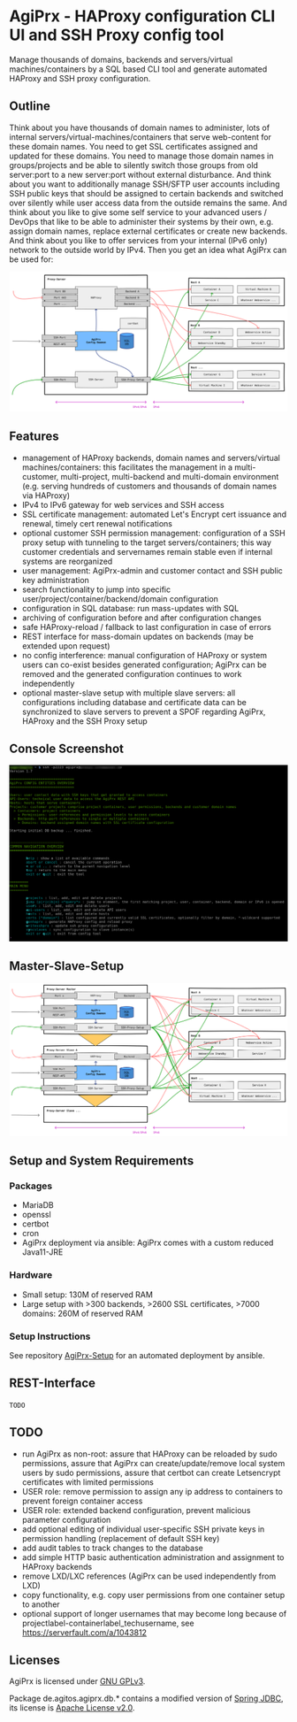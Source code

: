 # AgiPrx - HAProxy configuration CLI UI and SSH Proxy config tool

Manage thousands of domains, backends and servers/virtual machines/containers by a SQL based CLI tool and generate automated HAProxy and SSH proxy configuration.

## Outline

Think about you have thousands of domain names to administer, lots of internal servers/virtual-machines/containers that serve web-content for these domain names. You need to get SSL certificates assigned and updated for these domains. You need to manage those domain names in groups/projects and be able to silently switch those groups from old server:port to a new server:port without external disturbance. And think about you want to additionally manage SSH/SFTP user accounts including SSH public keys that should be assigned to certain backends and switched over silently while user access data from the outside remains the same. And think about you like to give some self service to your advanced users / DevOps that like to be able to administer their systems by their own, e.g. assign domain names, replace external certificates or create new backends. And think about you like to offer services from your internal (IPv6 only) network to the outside world by IPv4.
Then you get an idea what AgiPrx can be used for:

![AgiPrx-Overview](docs/agiprx-overview.svg)

## Features

- management of HAProxy backends, domain names and servers/virtual machines/containers: this facilitates the management in a multi-customer, multi-project, multi-backend and multi-domain environment (e.g. serving hundreds of customers and thousands of domain names via HAProxy)
- IPv4 to IPv6 gateway for web services and SSH access 
- SSL certificate management: automated Let's Encrypt cert issuance and renewal, timely cert renewal notifications
- optional customer SSH permission management: configuration of a SSH proxy setup with tunneling to the target servers/containers; this way customer credentials and servernames remain stable even if internal systems are reorganized
- user management: AgiPrx-admin and customer contact and SSH public key administration
- search functionality to jump into specific user/project/container/backend/domain configuration
- configuration in SQL database: run mass-updates with SQL
- archiving of configuration before and after configuration changes
- safe HAProxy-reload / fallback to last configuration in case of errors
- REST interface for mass-domain updates on backends (may be extended upon request)
- no config interference: manual configuration of HAProxy or system users can co-exist besides generated configuration; AgiPrx can be removed and the generated configuration continues to work independently
- optional master-slave setup with multiple slave servers: all configurations including database and certificate data can be synchronized to slave servers to prevent a SPOF regarding AgiPrx, HAProxy and the SSH Proxy setup

## Console Screenshot

![AgiPrx-Overview](docs/agiprx-console-start.png)

## Master-Slave-Setup

![AgiPrx-Master-Slave-Setup](docs/agiprx-master-slave.svg)

## Setup and System Requirements

### Packages

- MariaDB
- openssl
- certbot
- cron
- AgiPrx deployment via ansible: AgiPrx comes with a custom reduced Java11-JRE

### Hardware

- Small setup: 130M of reserved RAM
- Large setup with >300 backends, >2600 SSL certificates, >7000 domains: 260M of reserved RAM

### Setup Instructions

See repository [AgiPrx-Setup](https://github.com/usrflo/agiprx-setup) for an automated deployment by ansible.

## REST-Interface

`TODO`

## TODO

- run AgiPrx as non-root: assure that HAProxy can be reloaded by sudo permissions, assure that AgiPrx can create/update/remove local system users by sudo permissions, assure that certbot can create Letsencrypt certificates with limited permissions
- USER role: remove permission to assign any ip address to containers to prevent foreign container access
- USER role: extended backend configuration, prevent malicious parameter configuration
- add optional editing of individual user-specific SSH private keys in permission handling (replacement of default SSH key)
- add audit tables to track changes to the database
- add simple HTTP basic authentication administration and assignment to HAProxy backends
- remove LXD/LXC references (AgiPrx can be used independently from LXD)
- copy functionality, e.g. copy user permissions from one container setup to another
- optional support of longer usernames that may become long because of projectlabel-containerlabel_techusername, see https://serverfault.com/a/1043812

## Licenses

AgiPrx is licensed under [GNU GPLv3](https://opensource.org/licenses/GPL-3.0).

Package de.agitos.agiprx.db.* contains a modified version of [Spring JDBC](https://github.com/spring-projects/spring-framework/tree/master/spring-jdbc), its license is [Apache License v2.0](https://www.apache.org/licenses/LICENSE-2.0).
